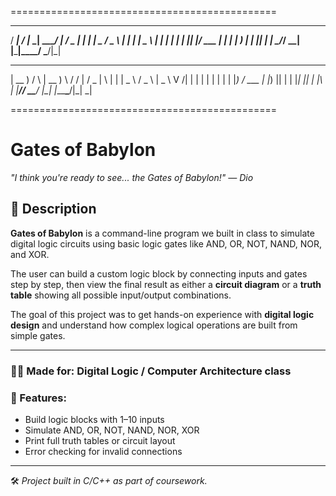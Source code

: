 ==============================================
  ____    _  _____ _____ ____     ___  _____
 / ___|  / \|_   _| ____/ ___|   / _ \|  ___|
| |  _  / _ \ | | |  _| \___ \  | | | | |_
| |_| |/ ___ \| | | |___ ___) | | |_| |  _|
 \____/_/   \_\_| |_____|____/   \___/|_|

 ____    _    ______   ___     ___  _   _
| __ )  / \  | __ ) \ / / |   / _ \| \ | |
|  _ \ / _ \ |  _ \\ V /| |  | | | |  \| |
| |_) / ___ \| |_) || | | |__| |_| | |\  |
|____/_/   \_\____/ |_| |_____\___/|_| \_|

==============================================

# Gates of Babylon

_"I think you're ready to see... the Gates of Babylon!" — Dio_

## 🧠 Description

**Gates of Babylon** is a command-line program we built in class to simulate digital logic circuits using basic logic gates like AND, OR, NOT, NAND, NOR, and XOR.

The user can build a custom logic block by connecting inputs and gates step by step, then view the final result as either a **circuit diagram** or a **truth table** showing all possible input/output combinations.

The goal of this project was to get hands-on experience with **digital logic design** and understand how complex logical operations are built from simple gates.

---

### 👨‍🏫 Made for: Digital Logic / Computer Architecture class

### 📎 Features:
- Build logic blocks with 1–10 inputs
- Simulate AND, OR, NOT, NAND, NOR, XOR
- Print full truth tables or circuit layout
- Error checking for invalid connections

---

🛠️ _Project built in C/C++ as part of coursework._


